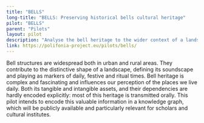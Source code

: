 ```yaml
---
title: "BELLS"
long-title: "BELLS: Preserving historical bells cultural heritage"
pilot: "BELLS"
parent: "Pilots"
layout: pilot
description: "Analyse the bell heritage to the wider context of a landscape and cultural heritage"
link: https://polifonia-project.eu/pilots/bells/
--- 
```

Bell structures are widespread both in urban and rural areas. They contribute to the distinctive shape of a landscape, defining its soundscape and playing as markers of daily, festive and ritual times. Bell heritage is complex and fascinating and influences our perception of the places we live daily. Both its tangible and intangible assets, and their dependencies are hardly encoded explicitly: most of this heritage is transmitted orally. This pilot intends to encode this valuable information in a knowledge graph, which will be publicly available and particularly relevant for scholars and cultural institutes. 

